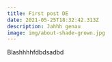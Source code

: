 ```yaml
---
title: First post DE
date: 2021-05-25T18:32:42.313Z
description: Jahhh genau
image: img/about-shade-grown.jpg
---
```

Blashhhhfdbdsadbd